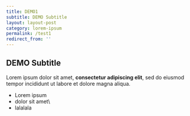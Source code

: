 ```yaml
---
title: DEMO1
subtitle: DEMO Subtitle
layout: layout-post
category: lorem-ipsum
permalink: /test1
redirect_from: ''
---
```

## DEMO Subtitle

Lorem ipsum dolor sit amet, **consectetur adipiscing elit**, sed do eiusmod tempor incididunt ut labore et dolore magna aliqua.

*   Lorem ipsum
*   dolor sit amet\\
*   lalalala

